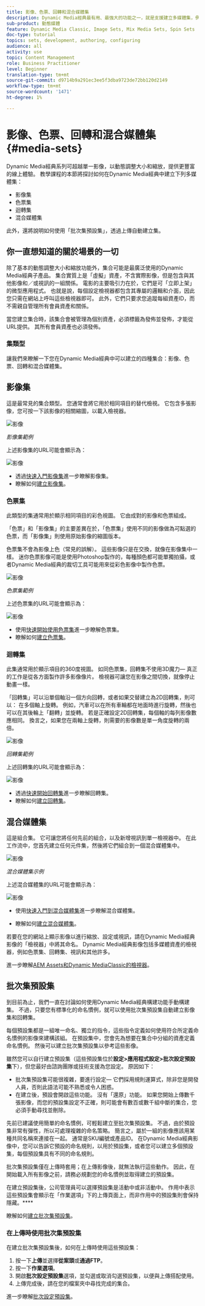 ```yaml
---
title: 影像、色票、回轉和混合媒體集
description: Dynamic Media經典最有用、最強大的功能之一，就是支援建立多媒體集，例如影像、色票、回轉和混合媒體集。 瞭解各種豐富式媒體集，以及如何在Dynamic Media經典中建立各種類型。 接著，進一步瞭解「批次集預設集」，此預設集可自動化上傳時建立多媒體集的程式。
sub-product: 動態媒體
feature: Dynamic Media Classic, Image Sets, Mix Media Sets, Spin Sets
doc-type: tutorial
topics: sets, development, authoring, configuring
audience: all
activity: use
topic: Content Management
role: Business Practitioner
level: Beginner
translation-type: tm+mt
source-git-commit: d9714b9a291ec3ee5f3dba9723de72bb120d2149
workflow-type: tm+mt
source-wordcount: '1471'
ht-degree: 1%

---
```



# 影像、色票、回轉和混合媒體集{#media-sets}

Dynamic Media經典系列可超越單一影像，以動態調整大小和縮放，提供更豐富的線上體驗。 教學課程的本節將探討如何在Dynamic Media經典中建立下列多媒體集：

- 影像集
- 色票集
- 迴轉集
- 混合媒體集

此外，還將說明如何使用「批次集預設集」，透過上傳自動建立集。

## 你一直想知道的關於場景的一切

除了基本的動態調整大小和縮放功能外，集合可能是最廣泛使用的Dynamic Media經典子產品。 集合實質上是「虛擬」資產，不含實際影像，但是包含與其他影像和／或視訊的一組關係。 電影的主要吸引力在於，它們是可「立即上架」的微型應用程式。 也就是說，每個設定檢視器都包含其專屬的邏輯和介面，因此您只需在網站上呼叫這些檢視器即可。 此外，它們只要求您追蹤每組資產ID，而不需親自管理所有會員資產和關係。

當您建立集合時，該集合會被管理為個別資產，必須標籤為發佈並發佈，才能從URL提供。 其所有會員資產也必須發佈。

### 集類型

讓我們來瞭解一下您在Dynamic Media經典中可以建立的四種集合：影像、色票、回轉和混合媒體集。

## 影像集

這是最常見的集合類型。 您通常會將它用於相同項目的替代檢視。 它包含多張影像，您可按一下該影像的相關縮圖，以載入檢視器。

![影像](assets/media-sets/image-set-1.jpg)

_影像集範例_

上述影像集的URL可能會顯示為：

![影像](assets/media-sets/image-set-url-1.png)

- 透過[快速入門影像集](https://docs.adobe.com/content/help/en/dynamic-media-classic/using/image-sets/quick-start-image-sets.html)進一步瞭解影像集。
- 瞭解如何[建立影像集](https://docs.adobe.com/content/help/en/dynamic-media-classic/using/image-sets/creating-image-set.html#creating-an-image-set)。

### 色票集

此類型的集通常用於顯示相同項目的彩色視圖。 它由成對的影像和色票組成。

「色票」和「影像集」的主要差異在於，「色票集」使用不同的影像做為可點選的色票，而「影像集」則使用原始影像的縮圖版本。

色票集不會為影像上色（常見的誤解）。 這些影像只是在交換，就像在影像集中一樣。 迷你色票影像可能是使用Photoshop製作的，每種顏色都可能單獨拍攝，或者Dynamic Media經典的裁切工具可能用來從彩色影像中製作色票。

![影像](assets/media-sets/image-set-2.jpg)

_色票集範例_

上述色票集的URL可能會顯示為：

![影像](assets/media-sets/image-set_url.png)

- 使用[快速開始使用色票集](https://docs.adobe.com/content/help/en/dynamic-media-classic/using/swatch-sets/quick-start-swatch-sets.html)進一步瞭解色票集。
- 瞭解如何[建立色票集](https://docs.adobe.com/content/help/en/dynamic-media-classic/using/swatch-sets/creating-swatch-set.html#creating-a-swatch-set)。

### 迴轉集

此集通常用於顯示項目的360度視圖。 如同色票集，回轉集不使用3D魔力— 真正的工作是從各方面製作許多影像像片。 檢視器可讓您在影像之間切換，就像停止動畫一樣。

「回轉集」可以沿單個軸沿一個方向回轉，或者如果交替建立為2D回轉集，則可以： 在多個軸上旋轉。 例如，汽車可以在所有車輪都在地面時進行旋轉，然後也可以在其後輪上「翻轉」並旋轉。 若是正確設定2D回轉集，每個軸的每列影像數應相同。 換言之，如果您在兩軸上旋轉，則需要的影像數是單一角度旋轉的兩倍。

![影像](assets/media-sets/image-set-3.png)

_回轉集範例_

上述回轉集的URL可能會顯示為：

![影像](assets/media-sets/spin-set.png)

- 透過[快速開始回轉集](https://docs.adobe.com/content/help/en/dynamic-media-classic/using/spin-sets/quick-start-spin-sets.html)進一步瞭解回轉集。
- 瞭解如何[建立回轉集](https://docs.adobe.com/content/help/en/dynamic-media-classic/using/spin-sets/creating-spin-set.html#creating-a-spin-set)。

## 混合媒體集

這是組合集。 它可讓您將任何先前的組合，以及新增視訊到單一檢視器中。 在此工作流中，您首先建立任何元件集，然後將它們組合到一個混合媒體集中。

![影像](assets/media-sets/image-set-4.png)

_混合媒體集示例_

上述混合媒體集的URL可能會顯示為：

![影像](assets/media-sets/image-set-url-1.png)

- 使用[快速入門到混合媒體集](https://docs.adobe.com/content/help/en/dynamic-media-classic/using/mixed-media-sets/quick-start-mixed-media-sets.html)進一步瞭解混合媒體集。

- 瞭解如何[建立混合媒體集](https://docs.adobe.com/content/help/en/dynamic-media-classic/using/mixed-media-sets/creating-mixed-media-set.html#creating-a-mixed-media-set)。

若要在您的網站上顯示影像以進行縮放、設定或視訊，請在Dynamic Media經典影像的「檢視器」中將其命名。 Dynamic Media經典影像包括多媒體資產的檢視器，例如色票集、回轉集、視訊和其他許多。

進一步瞭解[AEM Assets和Dynamic MediaClassic的檢視器](https://docs.adobe.com/content/help/en/dynamic-media-developer-resources/library/viewers-aem-assets-dmc/c-html5-s7-aem-asset-viewers.html)。

## 批次集預設集

到目前為止，我們一直在討論如何使用Dynamic Media經典構建功能手動構建集。 不過，只要您有標準化的命名慣例，就可以使用批次集預設集自動建立影像集和回轉集。

每個預設集都是一組唯一命名、獨立的指令，這些指令定義如何使用符合所定義命名慣例的影像來建構該組。 在預設集中，您會先為想要在集合中分組的資產定義命名慣例。 然後可以建立批次集預設集以參考這些影像。

雖然您可以自行建立預設集（這些預設集位於&#x200B;**設定>應用程式設定>批次設定預設集**&#x200B;下），但您最好由諮詢團隊或技術支援為您設定。 原因如下：

- 批次集預設集可能很複雜，要進行設定— 它們採用規則運算式，除非您是開發人員，否則此語法可能不熟悉或令人困惑。
- 在建立後，預設會開啟這些功能。 沒有「還原」功能。 如果您開始上傳數千張影像，而您的預設集設定不正確，則可能會有數百或數千組中斷的集合，您必須手動尋找並刪除。

先前已建議使用簡單的命名慣例，可輕鬆建立至批次集預設集。 不過，由於預設集非常有彈性，所以可處理複雜的命名策略。 簡言之，屬於一組的影像應該用某種共同名稱來連接在一起。 通常是SKU編號或產品ID。 在Dynamic Media經典影像中，您可以告訴它預設的命名規則，以用於預設集，或者您可以建立多個預設集，每個預設集具有不同的命名規則。

批次集預設集僅在上傳時套用；在上傳影像後，就無法執行這些動作。 因此，在開始載入所有影像之前，請務必規劃您的命名慣例並取得建立的預設集。

在建立預設集後，公司管理員可以選擇預設集是活動中或非活動中。 作用中表示這些預設集會顯示在「作業選項」下的上傳頁面上，而非作用中的預設集則會保持隱藏。****

瞭解如何[建立批次集預設集](https://docs.adobe.com/content/help/en/dynamic-media-classic/using/setup/application-setup.html#creating-a-batch-set-preset)。

### 在上傳時使用批次集預設集

在建立批次集預設集後，如何在上傳時使用這些預設集：

1. 按一下&#x200B;**上傳**&#x200B;並選擇&#x200B;**從案頭**&#x200B;或&#x200B;**通過FTP**。
2. 按一下&#x200B;**作業選項**。
3. 開啟&#x200B;**批次設定預設集**&#x200B;選項，並勾選或取消勾選預設集，以便與上傳搭配使用。
4. 上傳完成後，請在您的檔案夾中尋找完成的集合。

進一步瞭解[批次設定預設集](https://docs.adobe.com/content/help/en/dynamic-media-classic/using/setup/application-setup.html#batch-set-presets)。
